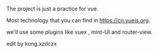 The project is just a practice for vue.

Most technology that  you can find in https://cn.vuejs.org.

we'll use some plugins like vuex , mint-UI and router-view.

edit by kong.xzdczx

